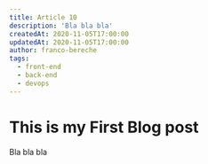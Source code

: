 ```yaml
---
title: Article 10
description: 'Bla bla bla'
createdAt: 2020-11-05T17:00:00
updatedAt: 2020-11-05T17:00:00
author: franco-bereche
tags:
  - front-end
  - back-end
  - devops
---
```

# This is my First Blog post

Bla bla bla
